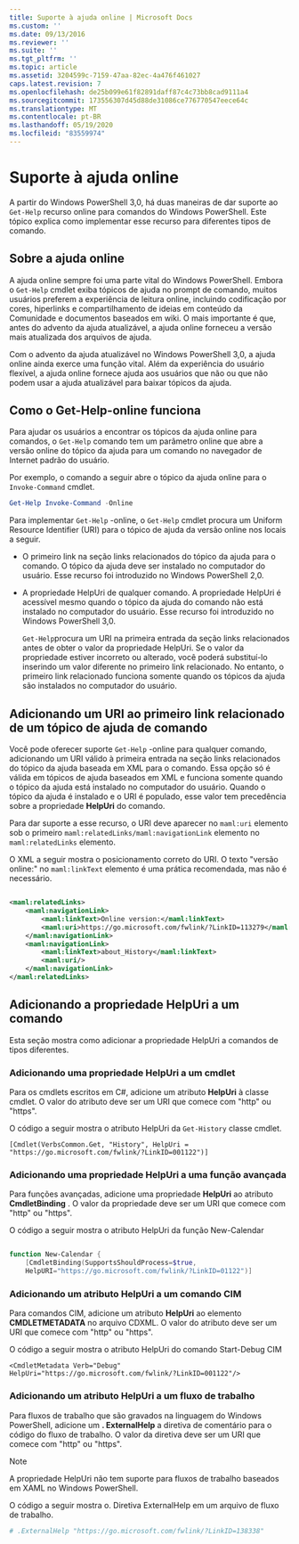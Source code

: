 ```yaml
---
title: Suporte à ajuda online | Microsoft Docs
ms.custom: ''
ms.date: 09/13/2016
ms.reviewer: ''
ms.suite: ''
ms.tgt_pltfrm: ''
ms.topic: article
ms.assetid: 3204599c-7159-47aa-82ec-4a476f461027
caps.latest.revision: 7
ms.openlocfilehash: de25b099e61f82891daff87c4c73bb8cad9111a4
ms.sourcegitcommit: 173556307d45d88de31086ce776770547eece64c
ms.translationtype: MT
ms.contentlocale: pt-BR
ms.lasthandoff: 05/19/2020
ms.locfileid: "83559974"
---
```

# <a name="supporting-online-help"></a>Suporte à ajuda online

A partir do Windows PowerShell 3,0, há duas maneiras de dar suporte ao `Get-Help` recurso online para comandos do Windows PowerShell. Este tópico explica como implementar esse recurso para diferentes tipos de comando.

## <a name="about-online-help"></a>Sobre a ajuda online

A ajuda online sempre foi uma parte vital do Windows PowerShell. Embora o `Get-Help` cmdlet exiba tópicos de ajuda no prompt de comando, muitos usuários preferem a experiência de leitura online, incluindo codificação por cores, hiperlinks e compartilhamento de ideias em conteúdo da Comunidade e documentos baseados em wiki. O mais importante é que, antes do advento da ajuda atualizável, a ajuda online forneceu a versão mais atualizada dos arquivos de ajuda.

Com o advento da ajuda atualizável no Windows PowerShell 3,0, a ajuda online ainda exerce uma função vital. Além da experiência do usuário flexível, a ajuda online fornece ajuda aos usuários que não ou que não podem usar a ajuda atualizável para baixar tópicos da ajuda.

## <a name="how-get-help--online-works"></a>Como o Get-Help-online funciona

Para ajudar os usuários a encontrar os tópicos da ajuda online para comandos, o `Get-Help` comando tem um parâmetro online que abre a versão online do tópico da ajuda para um comando no navegador de Internet padrão do usuário.

Por exemplo, o comando a seguir abre o tópico da ajuda online para o `Invoke-Command` cmdlet.

```powershell
Get-Help Invoke-Command -Online
```

Para implementar `Get-Help` -online, o `Get-Help` cmdlet procura um Uniform Resource Identifier (URI) para o tópico de ajuda da versão online nos locais a seguir.

- O primeiro link na seção links relacionados do tópico da ajuda para o comando. O tópico da ajuda deve ser instalado no computador do usuário. Esse recurso foi introduzido no Windows PowerShell 2,0.

- A propriedade HelpUri de qualquer comando. A propriedade HelpUri é acessível mesmo quando o tópico da ajuda do comando não está instalado no computador do usuário. Esse recurso foi introduzido no Windows PowerShell 3,0.

  `Get-Help`procura um URI na primeira entrada da seção links relacionados antes de obter o valor da propriedade HelpUri. Se o valor da propriedade estiver incorreto ou alterado, você poderá substituí-lo inserindo um valor diferente no primeiro link relacionado. No entanto, o primeiro link relacionado funciona somente quando os tópicos da ajuda são instalados no computador do usuário.

## <a name="adding-a-uri-to-the-first-related-link-of-a-command-help-topic"></a>Adicionando um URI ao primeiro link relacionado de um tópico de ajuda de comando

Você pode oferecer suporte `Get-Help` -online para qualquer comando, adicionando um URI válido à primeira entrada na seção links relacionados do tópico da ajuda baseada em XML para o comando. Essa opção só é válida em tópicos de ajuda baseados em XML e funciona somente quando o tópico da ajuda está instalado no computador do usuário. Quando o tópico da ajuda é instalado e o URI é populado, esse valor tem precedência sobre a propriedade **HelpUri** do comando.

Para dar suporte a esse recurso, o URI deve aparecer no `maml:uri` elemento sob o primeiro `maml:relatedLinks/maml:navigationLink` elemento no `maml:relatedLinks` elemento.

O XML a seguir mostra o posicionamento correto do URI. O texto "versão online:" no `maml:linkText` elemento é uma prática recomendada, mas não é necessário.

```xml

<maml:relatedLinks>
    <maml:navigationLink>
        <maml:linkText>Online version:</maml:linkText>
        <maml:uri>https://go.microsoft.com/fwlink/?LinkID=113279</maml:uri>
    </maml:navigationLink>
    <maml:navigationLink>
        <maml:linkText>about_History</maml:linkText>
        <maml:uri/>
    </maml:navigationLink>
</maml:relatedLinks>
```

## <a name="adding-the-helpuri-property-to-a-command"></a>Adicionando a propriedade HelpUri a um comando

Esta seção mostra como adicionar a propriedade HelpUri a comandos de tipos diferentes.

### <a name="adding-a-helpuri-property-to-a-cmdlet"></a>Adicionando uma propriedade HelpUri a um cmdlet

Para os cmdlets escritos em C#, adicione um atributo **HelpUri** à classe cmdlet. O valor do atributo deve ser um URI que comece com "http" ou "https".

O código a seguir mostra o atributo HelpUri da `Get-History` classe cmdlet.

```
[Cmdlet(VerbsCommon.Get, "History", HelpUri = "https://go.microsoft.com/fwlink/?LinkID=001122")]
```

### <a name="adding-a-helpuri-property-to-an-advanced-function"></a>Adicionando uma propriedade HelpUri a uma função avançada

Para funções avançadas, adicione uma propriedade **HelpUri** ao atributo **CmdletBinding** . O valor da propriedade deve ser um URI que comece com "http" ou "https".

O código a seguir mostra o atributo HelpUri da função New-Calendar

```powershell

function New-Calendar {
    [CmdletBinding(SupportsShouldProcess=$true,
    HelpURI="https://go.microsoft.com/fwlink/?LinkID=01122")]
```

### <a name="adding-a-helpuri-attribute-to-a-cim-command"></a>Adicionando um atributo HelpUri a um comando CIM

Para comandos CIM, adicione um atributo **HelpUri** ao elemento **CMDLETMETADATA** no arquivo CDXML. O valor do atributo deve ser um URI que comece com "http" ou "https".

O código a seguir mostra o atributo HelpUri do comando Start-Debug CIM

```
<CmdletMetadata Verb="Debug" HelpUri="https://go.microsoft.com/fwlink/?LinkID=001122"/>
```

### <a name="adding-a-helpuri-attribute-to-a-workflow"></a>Adicionando um atributo HelpUri a um fluxo de trabalho

Para fluxos de trabalho que são gravados na linguagem do Windows PowerShell, adicione um **. ExternalHelp** a diretiva de comentário para o código do fluxo de trabalho. O valor da diretiva deve ser um URI que comece com "http" ou "https".

> [!NOTE]
> A propriedade HelpUri não tem suporte para fluxos de trabalho baseados em XAML no Windows PowerShell.

O código a seguir mostra o. Diretiva ExternalHelp em um arquivo de fluxo de trabalho.

```powershell
# .ExternalHelp "https://go.microsoft.com/fwlink/?LinkID=138338"
```
